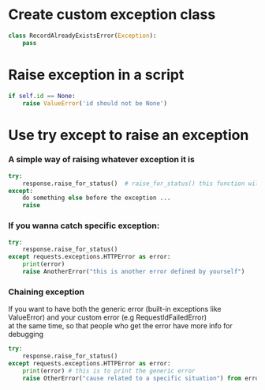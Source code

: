 # Create custom exception class
```py
class RecordAlreadyExistsError(Exception):
    pass
```

# Raise exception in a script
```py
if self.id == None:
    raise ValueError('id should not be None')
```
# Use try except to raise an exception
### A simple way of raising whatever exception it is
```py
try:
    response.raise_for_status()  # raise_for_status() this function will 
except:
    do something else before the exception ...
    raise
```
### If you wanna catch specific exception:
```py
try:
    response.raise_for_status()
except requests.exceptions.HTTPError as error:
    print(error)
    raise AnotherError("this is another error defined by yourself")
```
### Chaining exception 
If you want to have both the generic error (built-in exceptions like ValueError) and your custom error (e.g RequestIdFailedError)   
at the same time, so that people who get the error have more info for debugging

```py
try:
    response.raise_for_status()
except requests.exceptions.HTTPError as error:
    print(error) # this is to print the generic error
    raise OtherError("cause related to a specific situation") from error
```
